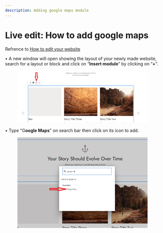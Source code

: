 ```yaml
---
description: Adding google maps module
---
```


# Live edit: How to add google maps

Refrence to [How to edit your website](https://help.microweber.com/user-guide/live-edit-how-to-edit-you-site)

•  A new window will open showing the layout of your newly made website, search for a layout or block and click on “**Insert module**” by clicking on “**+**”.

<figure><img src=".gitbook/assets/image.png" alt=""><figcaption></figcaption></figure>

•  Type "G**oogle Maps**" on search bar then click on its icon to add.

<figure><img src=".gitbook/assets/google maps module.png" alt=""><figcaption></figcaption></figure>
